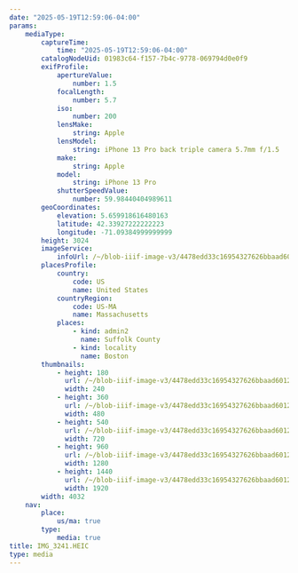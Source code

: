 ```yaml
---
date: "2025-05-19T12:59:06-04:00"
params:
    mediaType:
        captureTime:
            time: "2025-05-19T12:59:06-04:00"
        catalogNodeUid: 01983c64-f157-7b4c-9778-069794d0e0f9
        exifProfile:
            apertureValue:
                number: 1.5
            focalLength:
                number: 5.7
            iso:
                number: 200
            lensMake:
                string: Apple
            lensModel:
                string: iPhone 13 Pro back triple camera 5.7mm f/1.5
            make:
                string: Apple
            model:
                string: iPhone 13 Pro
            shutterSpeedValue:
                number: 59.98440404989611
        geoCoordinates:
            elevation: 5.659918616480163
            latitude: 42.33927222222223
            longitude: -71.09384999999999
        height: 3024
        imageService:
            infoUrl: /~/blob-iiif-image-v3/4478edd33c16954327626bbaad60128a6e1c66b483fcda87bc58ec236b5a5abd/info.json
        placesProfile:
            country:
                code: US
                name: United States
            countryRegion:
                code: US-MA
                name: Massachusetts
            places:
                - kind: admin2
                  name: Suffolk County
                - kind: locality
                  name: Boston
        thumbnails:
            - height: 180
              url: /~/blob-iiif-image-v3/4478edd33c16954327626bbaad60128a6e1c66b483fcda87bc58ec236b5a5abd/full/240%2C180/0/default.jpg
              width: 240
            - height: 360
              url: /~/blob-iiif-image-v3/4478edd33c16954327626bbaad60128a6e1c66b483fcda87bc58ec236b5a5abd/full/480%2C360/0/default.jpg
              width: 480
            - height: 540
              url: /~/blob-iiif-image-v3/4478edd33c16954327626bbaad60128a6e1c66b483fcda87bc58ec236b5a5abd/full/720%2C540/0/default.jpg
              width: 720
            - height: 960
              url: /~/blob-iiif-image-v3/4478edd33c16954327626bbaad60128a6e1c66b483fcda87bc58ec236b5a5abd/full/1280%2C960/0/default.jpg
              width: 1280
            - height: 1440
              url: /~/blob-iiif-image-v3/4478edd33c16954327626bbaad60128a6e1c66b483fcda87bc58ec236b5a5abd/full/1920%2C1440/0/default.jpg
              width: 1920
        width: 4032
    nav:
        place:
            us/ma: true
        type:
            media: true
title: IMG_3241.HEIC
type: media
---
```

